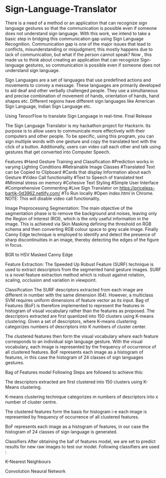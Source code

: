 # Sign-Language-Translator
There is a need of a method or an application that can recognize sign language gestures so that the communication is possible even if someone does not understand sign language. With this work, we intend to take a basic step in bridging this communication gap using Sign Language Recognition.
Communication gap is one of the major issues that lead to conflicts, misunderstanding or misjudgment; this mostly happens due to lack of communication, but what if the person cannot speak? Now , this made us to think about creating an application that can recognize Sign-language gestures, so communication is possible even if someone does not understand sign language. 

Sign Languages are a set of languages that use predefined actions and movements to convey a message. These languages are primarily developed to aid deaf and other verbally challenged people. They use a simultaneous and precise combination of movement of hands, orientation of hands, hand shapes etc. Different regions have different sign languages like American Sign Language, Indian Sign Language etc.

Using TensorFlow to translate Sign Language in real-time. Final Release

The Sign Language Translator is my hackathon project for Hacksrm. Its purpose is to allow users to communicate more effectively with their computers and other people. To be specific, using this program, you can sign multiple words with one gesture and copy the translated text with the click of a button. Additionally, users can video call each other and talk using gestures that get converted into Computer Speech.

Features
 #Hand Gesture Training and Classification
 #Prediction works in varying Lighting Conditions
 #Retrainable Image Classes
 #Translated Text can be Copied to Clipboard
 #Cards that display Information about each Gesture
 #Video Call functionality
 #Text to Speech of translated text
 #Minimal stress on memory
 #Cohesive Text Styling
 #Simple User Interface
 #Comprehensive Commenting
#Live Sign Translator on https://priceless-bartik-0d3962.netlify.com/
#To Run locally
#Open index.html in Chrome.
NOTE: This will disable video call functionality.

Image Preprocessing
Segmentation:
The main objective of the segmentation phase is to remove the background and noises, leaving only the Region of Interest (ROI), which is the only useful information in the image. This is achieved via Skin Masking defining the threshold on RGB schema and then converting RGB colour space to grey scale image. Finally Canny Edge technique is employed to identify and detect the presence of sharp discontinuities in an image, thereby detecting the edges of the figure in focus.


  
BGR to HSV           Masked           Canny Edge


Feature Extraction:
The Speeded Up Robust Feature (SURF) technique is used to extract descriptors from the segmented hand gesture images. SURF is a novel feature extraction method which is robust against rotation, scaling, occlusion and variation in viewpoint.




Classification
The SURF descriptors extracted from each image are different in number with the same dimension (64). However, a multiclass SVM requires uniform dimensions of feature vector as its input. Bag of Features (BoF) is therefore implemented to represent the features in histogram of visual vocabulary rather than the features as proposed. The descriptors extracted are first quantized into 150 clusters using K-means clustering. Given a set of descriptors, where K-means clustering categorizes numbers of descriptors into K numbers of cluster center.

The clustered features then form the visual vocabulary where each feature corresponds to an individual sign language gesture. With the visual vocabulary, each image is represented by the frequency of occurrence of all clustered features. BoF represents each image as a histogram of features, in this case the histogram of 24 classes of sign languages gestures.

Bag of Features model
Following Steps are followed to achieve this:

The descriptors extracted are first clustered into 150 clusters using K-Means clustering.

K-means clustering technique categorizes m numbers of descriptors into x number of cluster centre.

The clustered features form the basis for histogram i-e each image is represented by frequency of occurrence of all clustered features.

BoF represents each image as a histogram of features, in our case the histogram of 24 classes of sign language is generated.

Classifiers
After obtaining the baf of features model, we are set to predict results for new raw images to test our model. Following classifiers are used :

K-Nearest Neighbours

Convolution Neaural Network


